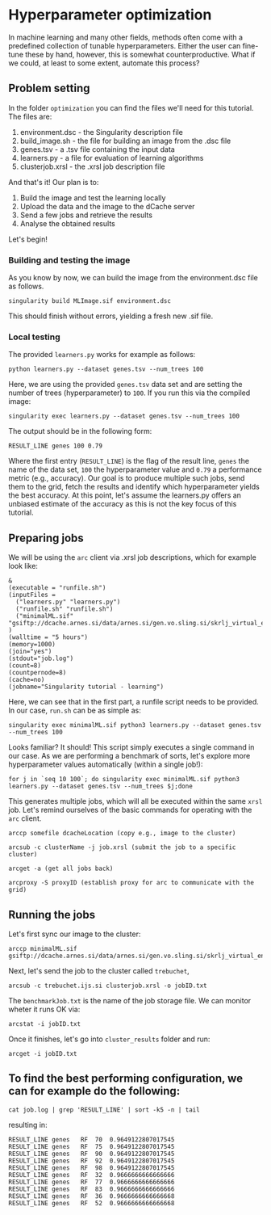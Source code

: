 # Hyperparameter optimization
In machine learning and many other fields, methods often come with a predefined collection of tunable hyperparameters.
Either the user can fine-tune these by hand, however, this is somewhat counterproductive. What if we could, at least to some extent,
automate this process?

## Problem setting
In the folder `optimization` you can find the files we'll need for this tutorial. The files are:
1. environment.dsc - the Singularity description file
2. build_image.sh - the file for building an image from the .dsc file
3. genes.tsv - a .tsv file containing the input data
4. learners.py - a file for evaluation of learning algorithms
5. clusterjob.xrsl - the .xrsl job description file

And that's it! Our plan is to:

1. Build the image and test the learning locally
2. Upload the data and the image to the dCache server
3. Send a few jobs and retrieve the results
4. Analyse the obtained results

Let's begin!


### Building and testing the image
As you know by now, we can build the image from the environment.dsc file as follows.


```
singularity build MLImage.sif environment.dsc
```

This should finish without errors, yielding a fresh new .sif file.

### Local testing

The provided `learners.py` works for example as follows:

```
python learners.py --dataset genes.tsv --num_trees 100
```

Here, we are using the provided `genes.tsv` data set and are setting the number of trees (hyperparameter) to `100`.
If you run this via the compiled image:

```
singularity exec learners.py --dataset genes.tsv --num_trees 100
```
The output should be in the following form:

```
RESULT_LINE genes 100 0.79
```
Where the first entry (`RESULT_LINE`) is the flag of the result line, `genes` the name of the data set, `100` the hyperparameter value and `0.79` a performance metric (e.g., accuracy). Our goal is to produce multiple such jobs, send them to the grid, fetch the results and identify which hyperparameter yields the best accuracy. At this point, let's assume the learners.py offers an unbiased estimate of the accuracy as this is not the key focus of this tutorial.

## Preparing jobs
We will be using the `arc` client via .xrsl job descriptions, which for example look like:

```
&
(executable = "runfile.sh")
(inputFiles =
  ("learners.py" "learners.py")
  ("runfile.sh" "runfile.sh")
  ("minimalML.sif" "gsiftp://dcache.arnes.si/data/arnes.si/gen.vo.sling.si/skrlj_virtual_envs/minimalML.sif")
)
(walltime = "5 hours")
(memory=1000)
(join="yes")
(stdout="job.log")
(count=8)
(countpernode=8)
(cache=no)
(jobname="Singularity tutorial - learning")
```

Here, we can see that in the first part, a runfile script needs to be provided. In our case, `run.sh` can be as simple as:
```
singularity exec minimalML.sif python3 learners.py --dataset genes.tsv --num_trees 100
```
Looks familiar? It should! This script simply executes a single command in our case. As we are performing a benchmark of sorts, let's explore more hyperparameter values automatically (within a single job!):

```
for j in `seq 10 100`; do singularity exec minimalML.sif python3 learners.py --dataset genes.tsv --num_trees $j;done
```

This generates multiple jobs, which will all be executed within the same `xrsl` job.
Let's remind ourselves of the basic commands for operating with the `arc` client.

```
arccp somefile dcacheLocation (copy e.g., image to the cluster)
```

```
arcsub -c clusterName -j job.xrsl (submit the job to a specific cluster)
```

```
arcget -a (get all jobs back)
```

```
arcproxy -S proxyID (establish proxy for arc to communicate with the grid)
```

## Running the jobs
Let's first sync our image to the cluster:

```
arccp minimalML.sif gsiftp://dcache.arnes.si/data/arnes.si/gen.vo.sling.si/skrlj_virtual_envs/
```

Next, let's send the job to the cluster called `trebuchet`,
```
arcsub -c trebuchet.ijs.si clusterjob.xrsl -o jobID.txt
```

The `benchmarkJob.txt` is the name of the job storage file. We can monitor wheter it runs OK via:
```
arcstat -i jobID.txt
```

Once it finishes, let's go into `cluster_results` folder and run:

```
arcget -i jobID.txt
```

## To find the best performing configuration, we can for example do the following:
```
cat job.log | grep 'RESULT_LINE' | sort -k5 -n | tail
```
resulting in:

```
RESULT_LINE	genes	RF	70	0.9649122807017545
RESULT_LINE	genes	RF	75	0.9649122807017545
RESULT_LINE	genes	RF	90	0.9649122807017545
RESULT_LINE	genes	RF	92	0.9649122807017545
RESULT_LINE	genes	RF	98	0.9649122807017545
RESULT_LINE	genes	RF	32	0.9666666666666666
RESULT_LINE	genes	RF	77	0.9666666666666666
RESULT_LINE	genes	RF	83	0.9666666666666666
RESULT_LINE	genes	RF	36	0.9666666666666668
RESULT_LINE	genes	RF	52	0.9666666666666668
```